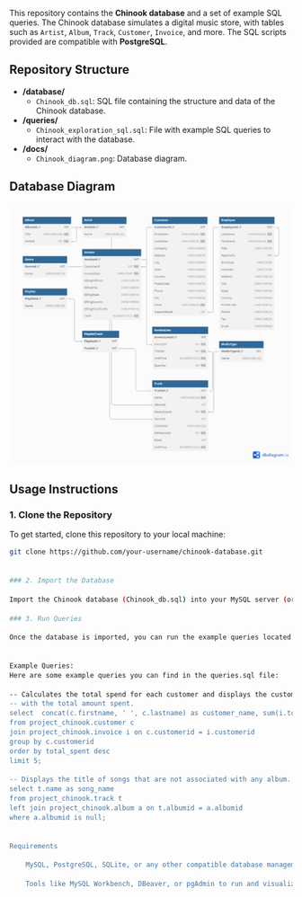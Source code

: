 This repository contains the **Chinook database** and a set of example SQL queries. The Chinook database simulates a digital music store, with tables such as `Artist`, `Album`, `Track`, `Customer`, `Invoice`, and more. The SQL scripts provided are compatible with **PostgreSQL**.

## Repository Structure

- **/database/**
  - `Chinook_db.sql`: SQL file containing the structure and data of the Chinook database.
- **/queries/**
  - `Chinook_exploration_sql.sql`: File with example SQL queries to interact with the database.
- **/docs/**
  - `Chinook_diagram.png`: Database diagram.

## Database Diagram

![Chinook Database Diagram](Chinook_diagram.png)

## Usage Instructions

### 1. Clone the Repository

To get started, clone this repository to your local machine:

```bash
git clone https://github.com/your-username/chinook-database.git


### 2. Import the Database

Import the Chinook database (Chinook_db.sql) into your MySQL server (or any other compatible database management system):

### 3. Run Queries

Once the database is imported, you can run the example queries located in the Chinook_exploration_sql.sql file


Example Queries: 
Here are some example queries you can find in the queries.sql file:

-- Calculates the total spend for each customer and displays the customer's name along
-- with the total amount spent.
select  concat(c.firstname, ' ', c.lastname) as customer_name, sum(i.total) as total_spent
from project_chinook.customer c 
join project_chinook.invoice i on c.customerid = i.customerid 
group by c.customerid
order by total_spent desc
limit 5;

-- Displays the title of songs that are not associated with any album.
select t.name as song_name
from project_chinook.track t 
left join project_chinook.album a on t.albumid = a.albumid 
where a.albumid is null;


Requirements

    MySQL, PostgreSQL, SQLite, or any other compatible database management system.

    Tools like MySQL Workbench, DBeaver, or pgAdmin to run and visualize queries.